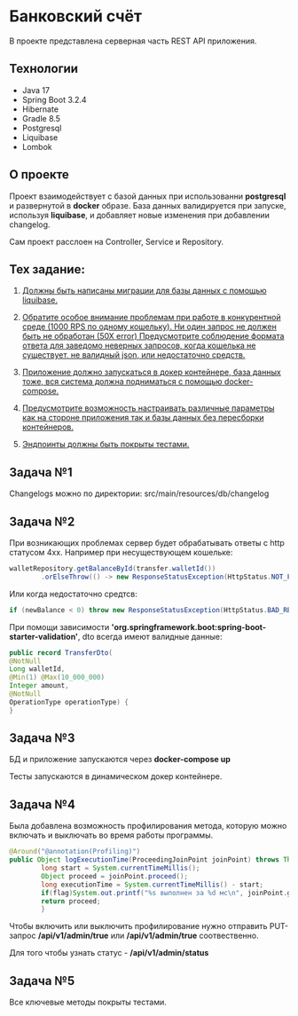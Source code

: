 # Банковский счёт

В проекте представлена серверная часть REST API приложения.

## Технологии
- Java 17
- Spring Boot 3.2.4
- Hibernate
- Gradle 8.5
- Postgresql
- Liquibase
- Lombok

## О проекте

Проект взаимодействует с базой данных при использованни **postgresql** и развернутой в
**docker** образе. База данных валидируется при запуске, используя **liquibase**, и добавляет
новые изменения при добавлении changelog.

Сам проект расслоен на Controller, Service и Repository.

## Тех задание:
1) [Должны быть написаны миграции для базы данных с помощью liquibase.](#задача-1)

2) [Обратите особое внимание проблемам при работе в конкурентной среде (1000 RPS по
одному кошельку). Ни один запрос не должен быть не обработан (50Х error)
Предусмотрите соблюдение формата ответа для заведомо неверных запросов, когда
кошелька не существует, не валидный json, или недостаточно средств.](#задача-2)

3) [Приложение должно запускаться в докер контейнере, база данных тоже, вся система
должна подниматься с помощью docker-compose.](#задача-3)

4) [Предусмотрите возможность настраивать различные параметры как на стороне
приложения так и базы данных без пересборки контейнеров.](#задача-4)

5) [Эндпоинты должны быть покрыты тестами.](#задача-5)

## Задача №1

Changelogs можно по директории: src/main/resources/db/changelog

## Задача №2

При возникающих проблемах сервер будет обрабатывать ответы с http статусом 4xx.
Например при несуществующем кошельке:
```java
walletRepository.getBalanceById(transfer.walletId())
        .orElseThrow(() -> new ResponseStatusException(HttpStatus.NOT_FOUND));
```
Или когда недостаточно средтсв:
```java
if (newBalance < 0) throw new ResponseStatusException(HttpStatus.BAD_REQUEST, "Insufficient funds");
```
При помощи зависимости **'org.springframework.boot:spring-boot-starter-validation'**, 
dto всегда имеют валидные данные:
```java
public record TransferDto(
@NotNull
Long walletId,
@Min(1) @Max(10_000_000)
Integer amount,
@NotNull
OperationType operationType) {
}
```
## Задача №3

БД и приложение запускаются через **docker-compose up**

Тесты запускаются в динамическом докер контейнере.

## Задача №4

Была добавлена возможность профилирования метода, 
которую можно включать и выключать во время работы программы.

```java
@Around("@annotation(Profiling)")
public Object logExecutionTime(ProceedingJoinPoint joinPoint) throws Throwable {
        long start = System.currentTimeMillis();
        Object proceed = joinPoint.proceed();
        long executionTime = System.currentTimeMillis() - start;
        if(flag)System.out.printf("%s выполнен за %d мс\n", joinPoint.getSignature(), executionTime);
        return proceed;
        }
```

Чтобы включить или выключить профилирование нужно отправить PUT-запрос 
**/api/v1/admin/true** или **/api/v1/admin/true** соотвественно.

Для того чтобы узнать статус - **/api/v1/admin/status**

## Задача №5

Все ключевые методы покрыты тестами.
